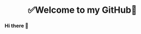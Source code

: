 <h1 align="center"> 
	✅Welcome to my GitHub🚀
</h1>

### Hi there 👋

<!--
**gb8may/gb8may** is a ✨ _special_ ✨ repository because its `README.md` (this file) appears on your GitHub profile.

Here are some ideas to get you started:

- 🔭 I’m currently working on **AWS** and **Kubernetes**.
- 🌱 I’m currently learning everything related to DevOps and automation.
- 📫 How to reach me **[here!](https://www.linkedin.com/in/gb8may/)**
- ⚡ Fun fact: Home automation is one of my hobbies.
-->
